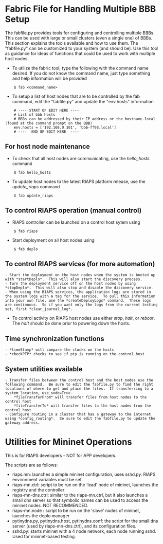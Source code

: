 # Fabric File for Handling Multiple BBB Setup
The fabfile.py provides tools for configuring and controlling multiple BBBs.  This can be used with large or small clusters (even a single one) of BBBs.  This section explains the tools available and how to use them.  The "fabfile.py" can be customized to your system (and should be).  Use this tool as guidance for ideas of functions that could be used to work with multiple host nodes.	
- To utilize the fabric tool, type the following with the command name desired.  If you do not know the command name, just type something and help information will be provided
```
	$ fab <command_name>
```

- To setup a list of host nodes that are to be controlled by the fab command, edit the "fabfile.py" and update the "env.hosts" information
```
	# ---- START OF EDIT HERE ----
	# List of bbb hosts
	# BBBs can be addressed by their IP address or the hostname.local (found at the command prompt on the BBB)
	env.hosts = ['192.168.0.101', 'bbb-ff98.local']
	# ----  END OF EDIT HERE  ----
```

## For host node maintenance
- To check that all host nodes are communicating, use the *hello_hosts* command
```
	$ fab hello_hosts
```
- To update host nodes to the latest RIAPS platform release, use the *update_riaps* command
```
	$ fab update_riaps
```

## To control RIAPS operation (manual control)
- RIAPS controller can be launched on a control host sytem using
```
	$ fab riaps
```
- Start deployment on all host nodes using
```
	$ fab deplo
```

## To control RIAPS services (for more automation)
	- Start the deployment on the host nodes when the system is booted up with *startDeplo*.  This will also start the discovery process. 
	- Turn the deployment service off on the host nodes by using *stopDeplo*.  This will also stop and disable the discovery service.
	- When using the RIAPS services, the application logs are stored in the system logs with a tag for the service.  To pull this information into your own file, use the *createDeployLogs* command.  These logs are continuous.  So if you want only the logs from the current testing set, first *clear_journal_log*.
- To control activity on RIAPS host nodes use either *stop*, *halt*, or *reboot*.  The *halt* should be done prior to powering down the hosts.

## Time synchronization functions 
	- *timeStamp* will compare the clocks on the hosts
	- *checkPTP* checks to see if ptp is running on the control host

## System utilities available	
	- Transfer files between the control host and the host nodes use the following command.  Be sure to edit the fabfile.py to find the right locations of where to get and place the files.  If transferring to a system location, use_sudo=True.
		*fileTransferFrom* will transfer files from host nodes to the control host
		*fileTransferTo* will transfer files to the host nodes from the control host 
	- Configure routing in a cluster that has a gateway to the internet using *config_routing*.  Be sure to edit the fabfile.py to update the gateway address.

# Utilities for Mininet Operations
This is for RIAPS developers - NOT for APP developers.

The scripts are as follows:
- riaps.mn: launches a simple mininet configuration, uses sshd.py. RIAPS environment variables must be set.  
- riaps-mn.ctrl: script to be run on the 'lead' node of mininet, launches the registry and the controller
- riaps-mn-dns.ctrl: similar to the riaps-mn.ctrl, but it also launches a small dns server so that
  symbolic names can be used to access the mininet nodes. NOT RECOMMENDED.
- riaps-mn.node : script to be run on the 'slave' nodes of mininet, launches the deplo manager
- pytinydns.py, pytinydns.host, pytinydns.conf: the script for the small dns server (used by riaps-mn-dns.ctrl),
  and its configuration files.
- sshd.py: starts mininet with a 4 node network, each node running sshd. Used for mininet-based testing.
